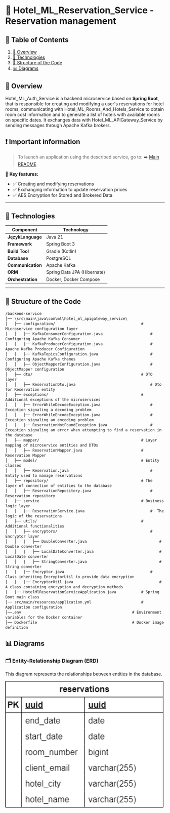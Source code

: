 # 📅 Hotel_ML_Reservation_Service - Reservation management

## 📖 Table of Contents
1. [📌 Overview](#-overview)
2. [🔧 Technologies](#️technologies)
3. [📂 Structure of the Code](#-structure-of-the-code)
4. [📊 Diagrams](#-diagrams)

## 📌 Overview
Hotel_ML_Auth_Service is a backend microservice based on **Spring Boot**, that is responsible for creating and modifying a user's reservations for hotel rooms, communicating with Hotel_ML_Rooms_And_Hotels_Service to obtain room cost information and to generate a list of hotels with available rooms on specific dates. It exchanges data with Hotel_ML_APIGateway_Service by sending messages through Apache Kafka brokers.

## ❗ Important information
> To launch an application using the described service, go to:
> ➡️ [Main README](https://github.com/NiczSpeed/HotelML?tab=readme-ov-file#%EF%B8%8F-how-to-run-the-entire-system)

📌 **Key features:**
- ✅ Creating and modifying reservations
- ✅ Exchanging information to update reservation prices
- ✅ AES Encryption for Stored and Brokered Data
---

## 🔧 Technologies
| Component       | Technology |
|----------------|------------|
| **JęzykLanguage**  | Java 21 |
| **Framework**  | Spring Boot 3 |
| **Build Tool**  | Gradle (Kotlin) |
| **Database** | PostgreSQL |
| **Communication** | Apache Kafka |
| **ORM** | Spring Data JPA (Hibernate) |
| **Orchestration** | Docker, Docker Compose |

---

## 📂 Structure of the Code
```plaintext
/backend-service
│── \src\main\java\com\ml\hotel_ml_apigateway_service\
│   ├── configuration/                                      # Microservice configuration layer
│   │   ├── KafkaConsumerConfiguration.java                     # Configuring Apache Kafka Consumer
│   │   ├── KafkaProducerConfiguration.java                     # Apache Kafka Producer Configuration
│   │   ├── KafkaTopicsConfiguration.java                       # Configuring Apache Kafka themes
│   │   ├── ObjectMapperConfiguration.java                      # ObjectMapper configuration
│   ├── dto/                                                # DTO layer
│   │   ├── ReservationDto.java                                 # Dto for Reservation entity
│   ├── exceptions/                                         # Additional exceptions of the microservices
│   │   ├── ErrorWhileDecodeException.java                      # Exception signaling a decoding problem
│   │   ├── ErrorWhileEncodeException.java                      # Exception signaling an encoding problem
│   │   ├── ReservationNotFoundException.java                   # Exception signaling an error when attempting to find a reservation in the database
│   ├── mapper/                                             # Layer mapping of microservice entities and DTOs
│   │   ├── ReservationMapper.java                          # Reservation Mapper
│   ├── model/                                              # Entity classes
│   │   ├── Reservation.java                                    # Entity used to manage reservations
│   ├── repository/                                         # The layer of connection of entities to the database
│   │   ├── ReservationRepository.java                          # Reservation repository
│   ├── service                                             # Business logic layer
│   │   ├── ReservationService.java                             #  The logic of the reservations
│   ├── utils/                                              # Additional functionalities 
│   │   ├── encryptors/                                         # Encryptor layer
│   │   |   ├── DoubleConverter.java                                # Double converter
│   │   |   ├── LocalDateConverter.java                             # LocalDate converter
│   │   |   ├── StringConverter.java                                # String converter
|   |   |── Encryptor.java                                      # Class inheriting EncryptorUtil to provide data encryption
|   |   |── EncryptorUtil.java                                      # A class containing encryption and decryption methods
|   |── HotelMlReservationServiceApplication.java           # Spring Boot main class
│── src/main/resources/application.yml                      # Application configuration
│──.env                                                 # Environment variables for the Docker container
│── Dockerfile                                          # Docker image definition
```
## 📊 Diagrams

### 🗂️ Entity-Relationship Diagram (ERD)
This diagram represents the relationships between entities in the database.

<img src="docs/ERD/Hotel_ML_Reservation_Service.png" width="500">
